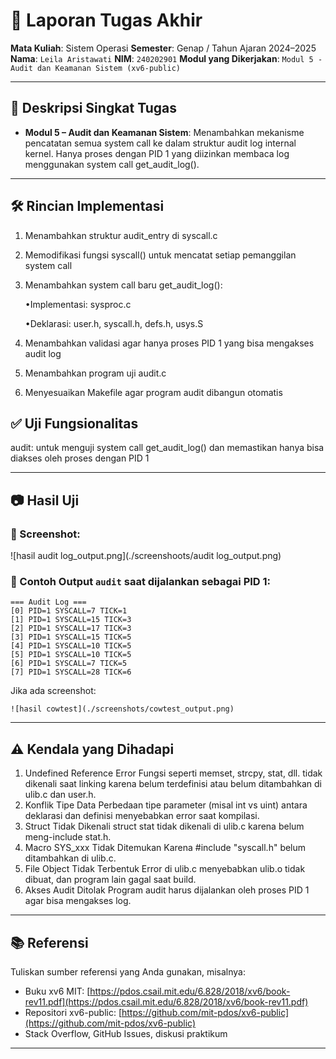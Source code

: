 # 📝 Laporan Tugas Akhir

**Mata Kuliah**: Sistem Operasi
**Semester**: Genap / Tahun Ajaran 2024–2025
**Nama**: `Leila Aristawati`
**NIM**: `240202901`
**Modul yang Dikerjakan**:
`Modul 5 - Audit dan Keamanan Sistem (xv6-public)`

---

## 📌 Deskripsi Singkat Tugas

* **Modul 5 – Audit dan Keamanan Sistem**:
  Menambahkan mekanisme pencatatan semua system call ke dalam struktur audit log internal kernel. Hanya proses dengan PID 1 yang diizinkan membaca log menggunakan system call get_audit_log().
---

## 🛠️ Rincian Implementasi

1. Menambahkan struktur audit_entry di syscall.c

2. Memodifikasi fungsi syscall() untuk mencatat setiap pemanggilan system call

3. Menambahkan system call baru get_audit_log():

   •Implementasi: sysproc.c

   •Deklarasi: user.h, syscall.h, defs.h, usys.S

4. Menambahkan validasi agar hanya proses PID 1 yang bisa mengakses audit log

5. Menambahkan program uji audit.c

6. Menyesuaikan Makefile agar program audit dibangun otomatis

## ✅ Uji Fungsionalitas

audit: untuk menguji system call get_audit_log() dan memastikan hanya bisa diakses oleh proses dengan PID 1

---

## 📷 Hasil Uji

### 📸 Screenshot:
![hasil audit log_output.png](./screenshoots/audit log_output.png)
### 📍 Contoh Output  `audit` saat dijalankan sebagai PID 1:

```
=== Audit Log ===
[0] PID=1 SYSCALL=7 TICK=1
[1] PID=1 SYSCALL=15 TICK=3
[2] PID=1 SYSCALL=17 TICK=3
[3] PID=1 SYSCALL=15 TICK=5
[4] PID=1 SYSCALL=10 TICK=5
[5] PID=1 SYSCALL=10 TICK=5
[6] PID=1 SYSCALL=7 TICK=5
[7] PID=1 SYSCALL=28 TICK=6
```

Jika ada screenshot:

```
![hasil cowtest](./screenshots/cowtest_output.png)
```

---

## ⚠️ Kendala yang Dihadapi

1. Undefined Reference Error
Fungsi seperti memset, strcpy, stat, dll. tidak dikenali saat linking karena belum terdefinisi atau belum ditambahkan di ulib.c dan user.h.
2. Konflik Tipe Data
Perbedaan tipe parameter (misal int vs uint) antara deklarasi dan definisi menyebabkan error saat kompilasi.
3. Struct Tidak Dikenali
struct stat tidak dikenali di ulib.c karena belum meng-include stat.h.
4. Macro SYS_xxx Tidak Ditemukan
Karena #include "syscall.h" belum ditambahkan di ulib.c.
5. File Object Tidak Terbentuk
Error di ulib.c menyebabkan ulib.o tidak dibuat, dan program lain gagal saat build.
6. Akses Audit Ditolak
Program audit harus dijalankan oleh proses PID 1 agar bisa mengakses log.
---

## 📚 Referensi

Tuliskan sumber referensi yang Anda gunakan, misalnya:

* Buku xv6 MIT: [https://pdos.csail.mit.edu/6.828/2018/xv6/book-rev11.pdf](https://pdos.csail.mit.edu/6.828/2018/xv6/book-rev11.pdf)
* Repositori xv6-public: [https://github.com/mit-pdos/xv6-public](https://github.com/mit-pdos/xv6-public)
* Stack Overflow, GitHub Issues, diskusi praktikum

---


